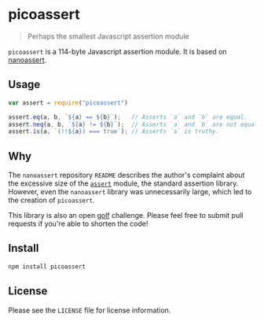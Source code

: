 # picoassert

> Perhaps the smallest Javascript assertion module

`picoassert` is a 114-byte Javascript assertion module. It is based on 
[nanoassert](https://github.com/emilbayes/nanoassert).

## Usage

```js
var assert = require("picoassert")

assert.eq(a, b, `${a} == ${b}`);   // Asserts `a` and `b` are equal.
assert.neq(a, b, `${a} != ${b}`);  // Asserts `a` and `b` are not equal.
assert.is(a, `(!!${a}) === true`); // Asserts `a` is truthy.
```

## Why

The `nanoassert` repository `README` describes the author's complaint about the
excessive size of the [`assert`](https://www.npmjs.com/package/assert) module,
the standard assertion library. However, even the `nanoassert` library was
unnecessarily large, which led to the creation of `picoassert`.

This library is also an open [golf](https://en.wikipedia.org/wiki/Code_golf)
challenge. Please feel free to submit pull requests if you're able to shorten
the code!

## Install

```sh
npm install picoassert
```

## License

Please see the `LICENSE` file for license information.
